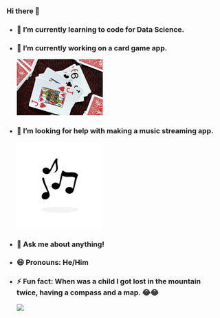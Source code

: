 ### Hi there 👋 

<!--
**MunasheCh/MunasheCh** is a ✨ _special_ ✨ repository because its `README.md` (this file) appears on your GitHub profile.

Here are some ideas to get you started:

- 🔭 I’m currently working on ...
- 🌱 I’m currently learning ...
- 👯 I’m looking to collaborate on ...
- 🤔 I’m looking for help with ...
- 💬 Ask me about ...
- 📫 How to reach me: ...
- 😄 Pronouns: ...
- ⚡ Fun fact: ...
-->

- ### 🌱 I’m currently learning to code for Data Science.
- ### 🔭 I’m currently working on a card game app.

  <img src = 'Images/Presedents_768x500.jpg' width = 200 >

- ### 🤔 I’m looking for help with making a music streaming app.

  <img src = 'Images/Notes.jpg' width = 200 >

- ### 💬 Ask me about anything!
- ### 😄 Pronouns: He/Him
- ### ⚡ Fun fact: When was a child I got lost in the mountain twice, having a compass and a map. 😂😂

  <img src = 'Images/Lost.avif' width = 200 >
